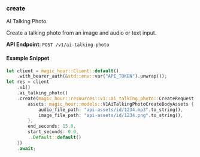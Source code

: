 
### create <a name="create"></a>
AI Talking Photo

Create a talking photo from an image and audio or text input.

**API Endpoint**: `POST /v1/ai-talking-photo`

#### Example Snippet

```rust
let client = magic_hour::Client::default()
    .with_bearer_auth(&std::env::var("API_TOKEN").unwrap());
let res = client
    .v1()
    .ai_talking_photo()
    .create(magic_hour::resources::v1::ai_talking_photo::CreateRequest {
        assets: magic_hour::models::V1AiTalkingPhotoCreateBodyAssets {
            audio_file_path: "api-assets/id/1234.mp3".to_string(),
            image_file_path: "api-assets/id/1234.png".to_string(),
        },
        end_seconds: 15.0,
        start_seconds: 0.0,
        ..Default::default()
    })
    .await;
```
